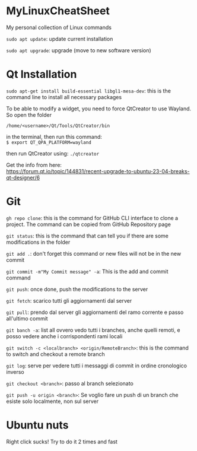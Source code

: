 # MyLinuxCheatSheet
My personal collection of Linux commands

`sudo apt update`: update current installation

`sudo apt upgrade`: upgrade (move to new software version)

# Qt Installation
`sudo apt-get install build-essential libgl1-mesa-dev`: this is the command line to install all necessary packages

To be able to modify a widget, you need to force QtCreator to use Wayland. So open the folder

`/home/<username>/Qt/Tools/QtCreator/bin`

in the terminal, then run this command:  
`$ export QT_QPA_PLATFORM=wayland`

then run QtCreator using:
`./qtcreator`
  
Get the info from here:  
https://forum.qt.io/topic/144831/recent-upgrade-to-ubuntu-23-04-breaks-qt-designer/6


# Git
`gh repo clone`: this is the command for GitHub CLI interface to clone a project. 
The command can be copied from GitHub Repository page

`git status`: this is the command that can tell you if there are some modifications in the folder

`git add .`: don't forget this command or new files will not be in the new commit

`git commit -m"My Commit message" -a`: This is the add and commit command

`git push`: once done, push the modifications to the server


`git fetch`: scarico tutti gli aggiornamenti dal server

`git pull`: prendo dal server gli aggiornamenti del ramo corrente e passo all'ultimo commit

`git banch -a`: list all ovvero vedo tutti i branches, anche quelli remoti, e posso vedere anche i corrispondenti rami locali

`git switch -c <localbranch> <origin/RemoteBranch>`: this is the command to switch and checkout a remote branch 

`git log`: serve per vedere tutti i messaggi di commit in ordine cronologico inverso

`git checkout <branch>`: passo al branch selezionato 

`git push -u origin <branch>`: Se voglio fare un push di un branch che esiste solo localmente, non sul server


# Ubuntu nuts
Right click sucks! Try to do it 2 times and fast











